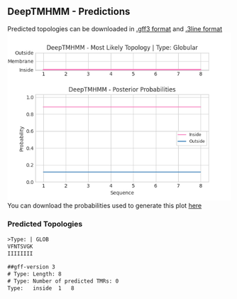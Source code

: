 ## DeepTMHMM - Predictions
Predicted topologies can be downloaded in [.gff3 format](TMRs.gff3) and [.3line format](predicted_topologies.3line)
![picture](plot.png)
You can download the probabilities used to generate this plot [here](Type:_probs.csv)
### Predicted Topologies
```
>Type: | GLOB
VFNTSVGK
IIIIIIII

```


```
##gff-version 3
# Type: Length: 8
# Type: Number of predicted TMRs: 0
Type:	inside	1	8				

```
